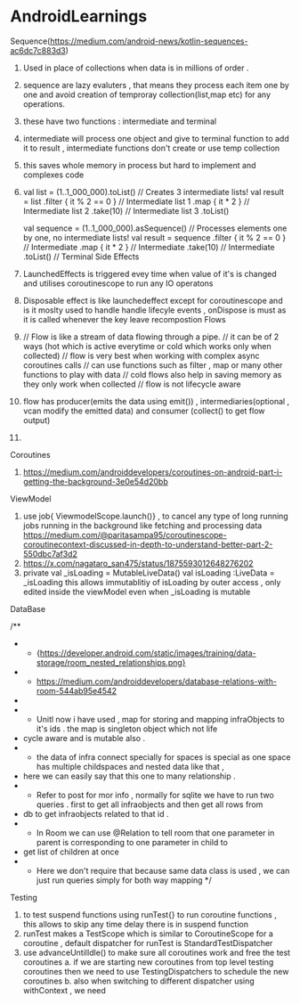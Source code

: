 # AndroidLearnings
Sequence(https://medium.com/android-news/kotlin-sequences-ac6dc7c883d3)
1. Used in place of collections when data is in millions of order .
2. sequence are lazy evaluters , that means they process each item one by one and avoid creation of temproray collection(list,map etc) for any operations.
3. these have two functions : intermediate and terminal
4. intermediate will process one object and give to terminal function to add it to result , intermediate functions don't create or use temp collection
5. this saves whole memory in process but hard to implement and complexes code
6. val list = (1..1_000_000).toList()
   // Creates 3 intermediate lists!
   val result = list
       .filter { it % 2 == 0 }   // Intermediate list 1
       .map { it * 2 }           // Intermediate list 2
       .take(10)                 // Intermediate list 3
       .toList()

   val sequence = (1..1_000_000).asSequence()
   // Processes elements one by one, no intermediate lists!
   val result = sequence
       .filter { it % 2 == 0 }  // Intermediate
       .map { it * 2 }          // Intermediate
       .take(10)                // Intermediate
       .toList()                // Terminal
Side Effects
1. LaunchedEffects is triggered evey time when value of it's is changed and utilises coroutinescope to run any IO operatons
2. Disposable effect is like launchedeffect except for coroutinescope and is it moslty used to handle handle lifecyle events , onDispose is must
   as it is called whenever the key leave recompostion 
Flows
1. // Flow is like a  stream of data flowing through a pipe.
   // it can be of 2 ways (hot which is active everytime or cold which works only when collected)
   // flow is very best when working with complex async coroutines calls
   // can use functions such as filter , map or many other functions to play with data
   // cold flows also help in saving memory as they only work when collected
   // flow is not lifecycle aware
2. flow has producer(emits the data using emit()) , intermediaries(optional , vcan modify the emitted data) and consumer (collect() to get flow output)
3. 

Coroutines
1. https://medium.com/androiddevelopers/coroutines-on-android-part-i-getting-the-background-3e0e54d20bb


ViewModel
1. use job{ ViewmodelScope.launch()} , to cancel any type of long running jobs running in the background like fetching and processing data
   https://medium.com/@paritasampa95/coroutinescope-coroutinecontext-discussed-in-depth-to-understand-better-part-2-550dbc7af3d2
2. https://x.com/nagataro_san475/status/1875593012648276202
3.  private val _isLoading  = MutableLiveData<Boolean>()
    val isLoading  :LiveData<Boolean> = _isLoading
   this allows immutablitiy of isLoading by outer access , only edited inside the viewModel even when _isLoading is mutable



DataBase 

/**
 * * {https://developer.android.com/static/images/training/data-storage/room_nested_relationships.png}
 * * https://medium.com/androiddevelopers/database-relations-with-room-544ab95e4542
 *
 * * Unitl now i have used , map for storing and mapping infraObjects to it's ids . the map is singleton object which not life
 *   cycle aware and is mutable also .
 * * the data of infra connect specially for spaces is special as one space has multiple childspaces and nested data like that ,
 *   here we can easily say that this one to many relationship .
 * * Refer to post for mor info , normally for sqlite we have to run two queries . first to get all infraobjects and then get all rows from
 *   db to get infraobjects related to that id .
 * * In Room we can use @Relation to tell room that one parameter in parent is corresponding to one parameter in child to
 *   get list of children at once
 * * Here we don't require that because same data class is used , we can just run queries simply for both way mapping
 */


Testing
1.  to test suspend functions using runTest{} to run coroutine functions , this allows to skip any time delay there is in suspend function
2.  runTest makes a TestScope which is similar to CoroutineScope for a coroutine , default dispatcher for runTest is StandardTestDispatcher
3.  use advanceUntilIdle() to make sure all coroutines work and free the test coroutines
 a. if we are starting new coroutines from top level testing coroutines then we need to use TestingDispatchers to schedule the new coroutines
 b. also when switching to different dispatcher using withContext , we need

